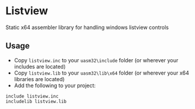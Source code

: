 # Listview

Static x64 assembler library for handling windows listview controls

## Usage

* Copy `listview.inc` to your `uasm32\include` folder (or wherever your includes are located)
* Copy `listview.lib` to your `uasm32\lib\x64` folder (or wherever your x64 libraries are located)
* Add the following to your project:
```assembly
include listview.inc
includelib listview.lib
```